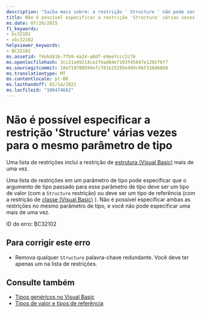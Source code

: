 ```yaml
---
description: "Saiba mais sobre: a restrição ' Structure ' não pode ser especificada várias vezes para o mesmo parâmetro de tipo"
title: Não é possível especificar a restrição 'Structure' várias vezes para o mesmo parâmetro de tipo
ms.date: 07/20/2015
f1_keywords:
- bc32102
- vbc32102
helpviewer_keywords:
- BC32102
ms.assetid: f4ebd416-7fb9-4a24-a8df-e9ee7ccc2c76
ms.openlocfilehash: 3cc21a99214ce2fdad84e7103f45647e1202f6f7
ms.sourcegitcommit: 10e719780594efc781b15295e499c66f316068b8
ms.translationtype: MT
ms.contentlocale: pt-BR
ms.lasthandoff: 02/14/2021
ms.locfileid: "100474662"
---
```

# <a name="structure-constraint-cannot-be-specified-multiple-times-for-the-same-type-parameter"></a>Não é possível especificar a restrição 'Structure' várias vezes para o mesmo parâmetro de tipo

Uma lista de restrições inclui a restrição de [estrutura (Visual Basic)](../language-reference/statements/structure-statement.md) mais de uma vez.  
  
 Uma lista de restrições em um parâmetro de tipo pode especificar que o argumento de tipo passado para esse parâmetro de tipo deve ser um tipo de valor (com a `Structure` restrição) ou deve ser um tipo de referência (com a restrição de [classe (Visual Basic)](../language-reference/statements/class-statement.md) ). Não é possível especificar ambas as restrições no mesmo parâmetro de tipo, e você não pode especificar uma mais de uma vez.  
  
 ID do erro: BC32102  
  
## <a name="to-correct-this-error"></a>Para corrigir este erro  
  
- Remova qualquer `Structure` palavra-chave redundante. Você deve ter apenas um na lista de restrições.  
  
## <a name="see-also"></a>Consulte também

- [Tipos genéricos no Visual Basic](../programming-guide/language-features/data-types/generic-types.md)
- [Tipos de valor e tipos de referência](../programming-guide/language-features/data-types/value-types-and-reference-types.md)
